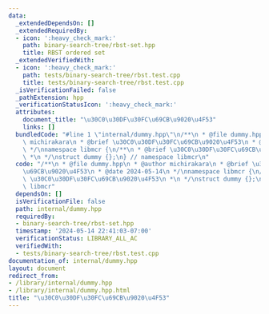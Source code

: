```yaml
---
data:
  _extendedDependsOn: []
  _extendedRequiredBy:
  - icon: ':heavy_check_mark:'
    path: binary-search-tree/rbst-set.hpp
    title: RBST ordered set
  _extendedVerifiedWith:
  - icon: ':heavy_check_mark:'
    path: tests/binary-search-tree/rbst.test.cpp
    title: tests/binary-search-tree/rbst.test.cpp
  _isVerificationFailed: false
  _pathExtension: hpp
  _verificationStatusIcon: ':heavy_check_mark:'
  attributes:
    document_title: "\u30C0\u30DF\u30FC\u69CB\u9020\u4F53"
    links: []
  bundledCode: "#line 1 \"internal/dummy.hpp\"\n/**\n * @file dummy.hpp\n * @author\
    \ michirakara\n * @brief \u30C0\u30DF\u30FC\u69CB\u9020\u4F53\n * @date 2024-05-14\n\
    \ */\nnamespace libmcr {\n/**\n * @brief \u30C0\u30DF\u30FC\u69CB\u9020\u4F53\n\
    \ *\n */\nstruct dummy {};\n} // namespace libmcr\n"
  code: "/**\n * @file dummy.hpp\n * @author michirakara\n * @brief \u30C0\u30DF\u30FC\
    \u69CB\u9020\u4F53\n * @date 2024-05-14\n */\nnamespace libmcr {\n/**\n * @brief\
    \ \u30C0\u30DF\u30FC\u69CB\u9020\u4F53\n *\n */\nstruct dummy {};\n} // namespace\
    \ libmcr"
  dependsOn: []
  isVerificationFile: false
  path: internal/dummy.hpp
  requiredBy:
  - binary-search-tree/rbst-set.hpp
  timestamp: '2024-05-14 22:41:03-07:00'
  verificationStatus: LIBRARY_ALL_AC
  verifiedWith:
  - tests/binary-search-tree/rbst.test.cpp
documentation_of: internal/dummy.hpp
layout: document
redirect_from:
- /library/internal/dummy.hpp
- /library/internal/dummy.hpp.html
title: "\u30C0\u30DF\u30FC\u69CB\u9020\u4F53"
---
```

